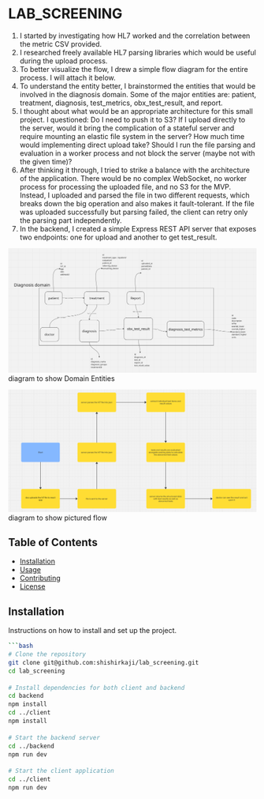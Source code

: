 # LAB_SCREENING

1. I started by investigating how HL7 worked and the correlation between the metric CSV provided.
2. I researched freely available HL7 parsing libraries which would be useful during the upload process.
3. To better visualize the flow, I drew a simple flow diagram for the entire process. I will attach it below.
4. To understand the entity better, I brainstormed the entities that would be involved in the diagnosis domain. Some of the major entities are: patient, treatment, diagnosis, test_metrics, obx_test_result, and report.
5. I thought about what would be an appropriate architecture for this small project. I questioned: Do I need to push it to S3? If I upload directly to the server, would it bring the complication of a stateful server and require mounting an elastic file system in the server? How much time would implementing direct upload take? Should I run the file parsing and evaluation in a worker process and not block the server (maybe not with the given time)?
6. After thinking it through, I tried to strike a balance with the architecture of the application. There would be no complex WebSocket, no worker process for processing the uploaded file, and no S3 for the MVP. Instead, I uploaded and parsed the file in two different requests, which breaks down the big operation and also makes it fault-tolerant. If the file was uploaded successfully but parsing failed, the client can retry only the parsing part independently.
7. In the backend, I created a simple Express REST API server that exposes two endpoints: one for upload and another to get test_result.

![alt text](image.png)
diagram to show Domain Entities

![alt text](image-1.png)
diagram to show pictured flow

## Table of Contents

- [Installation](#installation)
- [Usage](#usage)
- [Contributing](#contributing)
- [License](#license)

## Installation

Instructions on how to install and set up the project.

````bash
```bash
# Clone the repository
git clone git@github.com:shishirkaji/lab_screening.git
cd lab_screening

# Install dependencies for both client and backend
cd backend
npm install
cd ../client
npm install

# Start the backend server
cd ../backend
npm run dev

# Start the client application
cd ../client
npm run dev
````

```

```
